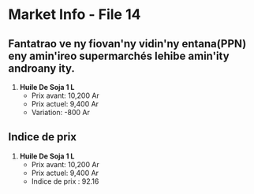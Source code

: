 # Market Info - File 14

## Fantatrao ve ny fiovan'ny vidin'ny entana(PPN) eny amin'ireo supermarchés lehibe amin'ity androany ity.

1. **Huile De Soja 1 L**
   - Prix avant: 10,200 Ar
   - Prix actuel: 9,400 Ar
   - Variation: -800 Ar



## Indice de prix

1. **Huile De Soja 1 L**
   - Prix avant: 10,200 Ar
   - Prix actuel: 9,400 Ar
   - Indice de prix : 92.16

